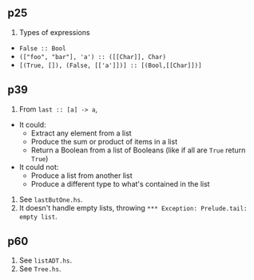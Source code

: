 ## p25

1. Types of expressions
  - `False :: Bool `
  - `(["foo", "bar"], 'a') :: ([[Char]], Char)`
  - `[(True, []), (False, [['a']])] :: [(Bool,[[Char]])]`

## p39

1. From `last :: [a] -> a`,
  - It could:
    - Extract any element from a list
    - Produce the sum or product of items in a list
    - Return a Boolean from a list of Booleans (like if all are `True` return `True`)
  - It could not:
    - Produce a list from another list
    - Produce a different type to what's contained in the list
1. See `lastButOne.hs`.
1. It doesn't handle empty lists, throwing `*** Exception: Prelude.tail: empty list`.

## p60

1. See `listADT.hs`.
1. See `Tree.hs`.
